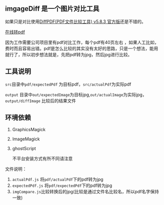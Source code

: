 ## imgageDiff 是一个图片对比工具

如果只是对比使用[DiffPDF(PDF文件比较工具) v5.8.3 官方版](http://www.opdown.com/soft/32555.html)还是不错的。

[在线转pdf](https://pdfcandy.com/cn/)

因为工作需要公司项目里有pdf对比工作，每个pdf有40页左右 ，如果人工比如，费时而且容易出错。pdf是怎么比较的其实没有太好的思路，只是一个想法，能用就行了，所以初步想法就是，先把pdf转为jpg，然后jpg进行比较。


## 工具说明

`src`目录中`pdf/expectedPdf` 为目标pdf，`src/actualPdf`为实际pdf

`output` 目录中`out/expectedImage`为目标jpg,`out/actualImage`为实际jpg，`output/diffImage` 比较后的结果文件

## 环境依赖

1. GraphicsMagick 
2. ImageMagick
3. ghostScript

    不平台安装方式有所不同请注意

文件说明：

1. `actualPdf.js` 将`pdf/actualPdf`下的pdf转为jpg
2. `expectedPdf.js` 将`pdf/expectedPdf`下的pdf转为jpg
3. `imgCompare.js`比较转换后的jpg(比较是通过文件名比较名，所以pdf名字保持一致)


